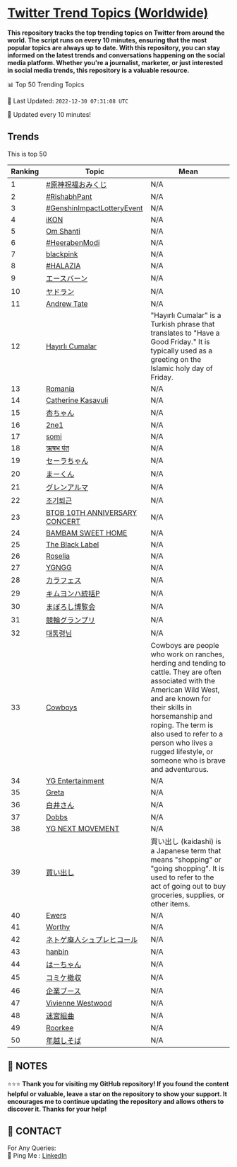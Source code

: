 [Twitter Trend Topics (Worldwide)](https://github.com/ErcinDedeoglu/Twitter-Trend-Topics)
==========

**This repository tracks the top trending topics on Twitter from around the world. 
The script runs on every 10 minutes, ensuring that the most popular topics are always up to date. 
With this repository, you can stay informed on the latest trends and conversations happening on the social media platform. 
Whether you're a journalist, marketer, or just interested in social media trends, this repository is a valuable resource.**


📊 Top 50 Trending Topics

📆 Last Updated: `2022-12-30 07:31:08 UTC`

🔧 Updated every 10 minutes!


## Trends

This is top 50

| Ranking | Topic | Mean |
| ------- | ------------ | ------------ |
| 1 | [#原神祝福おみくじ](http://twitter.com/search?q=%23%e5%8e%9f%e7%a5%9e%e7%a5%9d%e7%a6%8f%e3%81%8a%e3%81%bf%e3%81%8f%e3%81%98) | N/A |
| 2 | [#RishabhPant](http://twitter.com/search?q=%23RishabhPant) | N/A |
| 3 | [#GenshinImpactLotteryEvent](http://twitter.com/search?q=%23GenshinImpactLotteryEvent) | N/A |
| 4 | [iKON](http://twitter.com/search?q=iKON) | N/A |
| 5 | [Om Shanti](http://twitter.com/search?q=Om+Shanti) | N/A |
| 6 | [#HeerabenModi](http://twitter.com/search?q=%23HeerabenModi) | N/A |
| 7 | [blackpink](http://twitter.com/search?q=blackpink) | N/A |
| 8 | [#HALAZIA](http://twitter.com/search?q=%23HALAZIA) | N/A |
| 9 | [エースバーン](http://twitter.com/search?q=%e3%82%a8%e3%83%bc%e3%82%b9%e3%83%90%e3%83%bc%e3%83%b3) | N/A |
| 10 | [ヤドラン](http://twitter.com/search?q=%e3%83%a4%e3%83%89%e3%83%a9%e3%83%b3) | N/A |
| 11 | [Andrew Tate](http://twitter.com/search?q=Andrew+Tate) | N/A |
| 12 | [Hayırlı Cumalar](http://twitter.com/search?q=Hay%c4%b1rl%c4%b1+Cumalar) | "Hayırlı Cumalar" is a Turkish phrase that translates to "Have a Good Friday." It is typically used as a greeting on the Islamic holy day of Friday. |
| 13 | [Romania](http://twitter.com/search?q=Romania) | N/A |
| 14 | [Catherine Kasavuli](http://twitter.com/search?q=Catherine+Kasavuli) | N/A |
| 15 | [杏ちゃん](http://twitter.com/search?q=%e6%9d%8f%e3%81%a1%e3%82%83%e3%82%93) | N/A |
| 16 | [2ne1](http://twitter.com/search?q=2ne1) | N/A |
| 17 | [somi](http://twitter.com/search?q=somi) | N/A |
| 18 | [ऋषभ पंत](http://twitter.com/search?q=%e0%a4%8b%e0%a4%b7%e0%a4%ad+%e0%a4%aa%e0%a4%82%e0%a4%a4) | N/A |
| 19 | [セーラちゃん](http://twitter.com/search?q=%e3%82%bb%e3%83%bc%e3%83%a9%e3%81%a1%e3%82%83%e3%82%93) | N/A |
| 20 | [まーくん](http://twitter.com/search?q=%e3%81%be%e3%83%bc%e3%81%8f%e3%82%93) | N/A |
| 21 | [グレンアルマ](http://twitter.com/search?q=%e3%82%b0%e3%83%ac%e3%83%b3%e3%82%a2%e3%83%ab%e3%83%9e) | N/A |
| 22 | [조기퇴근](http://twitter.com/search?q=%ec%a1%b0%ea%b8%b0%ed%87%b4%ea%b7%bc) | N/A |
| 23 | [BTOB 10TH ANNIVERSARY CONCERT](http://twitter.com/search?q=BTOB+10TH+ANNIVERSARY+CONCERT) | N/A |
| 24 | [BAMBAM SWEET HOME](http://twitter.com/search?q=BAMBAM+SWEET+HOME) | N/A |
| 25 | [The Black Label](http://twitter.com/search?q=The+Black+Label) | N/A |
| 26 | [Roselia](http://twitter.com/search?q=Roselia) | N/A |
| 27 | [YGNGG](http://twitter.com/search?q=YGNGG) | N/A |
| 28 | [カラフェス](http://twitter.com/search?q=%e3%82%ab%e3%83%a9%e3%83%95%e3%82%a7%e3%82%b9) | N/A |
| 29 | [キムヨンハ統括P](http://twitter.com/search?q=%e3%82%ad%e3%83%a0%e3%83%a8%e3%83%b3%e3%83%8f%e7%b5%b1%e6%8b%acP) | N/A |
| 30 | [まぼろし博覧会](http://twitter.com/search?q=%e3%81%be%e3%81%bc%e3%82%8d%e3%81%97%e5%8d%9a%e8%a6%a7%e4%bc%9a) | N/A |
| 31 | [競輪グランプリ](http://twitter.com/search?q=%e7%ab%b6%e8%bc%aa%e3%82%b0%e3%83%a9%e3%83%b3%e3%83%97%e3%83%aa) | N/A |
| 32 | [대통령님](http://twitter.com/search?q=%eb%8c%80%ed%86%b5%eb%a0%b9%eb%8b%98) | N/A |
| 33 | [Cowboys](http://twitter.com/search?q=Cowboys) | Cowboys are people who work on ranches, herding and tending to cattle. They are often associated with the American Wild West, and are known for their skills in horsemanship and roping. The term is also used to refer to a person who lives a rugged lifestyle, or someone who is brave and adventurous. |
| 34 | [YG Entertainment](http://twitter.com/search?q=YG+Entertainment) | N/A |
| 35 | [Greta](http://twitter.com/search?q=Greta) | N/A |
| 36 | [白井さん](http://twitter.com/search?q=%e7%99%bd%e4%ba%95%e3%81%95%e3%82%93) | N/A |
| 37 | [Dobbs](http://twitter.com/search?q=Dobbs) | N/A |
| 38 | [YG NEXT MOVEMENT](http://twitter.com/search?q=YG+NEXT+MOVEMENT) | N/A |
| 39 | [買い出し](http://twitter.com/search?q=%e8%b2%b7%e3%81%84%e5%87%ba%e3%81%97) | 買い出し (kaidashi) is a Japanese term that means "shopping" or "going shopping". It is used to refer to the act of going out to buy groceries, supplies, or other items. |
| 40 | [Ewers](http://twitter.com/search?q=Ewers) | N/A |
| 41 | [Worthy](http://twitter.com/search?q=Worthy) | N/A |
| 42 | [ネトゲ廃人シュプレヒコール](http://twitter.com/search?q=%e3%83%8d%e3%83%88%e3%82%b2%e5%bb%83%e4%ba%ba%e3%82%b7%e3%83%a5%e3%83%97%e3%83%ac%e3%83%92%e3%82%b3%e3%83%bc%e3%83%ab) | N/A |
| 43 | [hanbin](http://twitter.com/search?q=hanbin) | N/A |
| 44 | [はーちゃん](http://twitter.com/search?q=%e3%81%af%e3%83%bc%e3%81%a1%e3%82%83%e3%82%93) | N/A |
| 45 | [コミケ撤収](http://twitter.com/search?q=%e3%82%b3%e3%83%9f%e3%82%b1%e6%92%a4%e5%8f%8e) | N/A |
| 46 | [企業ブース](http://twitter.com/search?q=%e4%bc%81%e6%a5%ad%e3%83%96%e3%83%bc%e3%82%b9) | N/A |
| 47 | [Vivienne Westwood](http://twitter.com/search?q=Vivienne+Westwood) | N/A |
| 48 | [迷宮組曲](http://twitter.com/search?q=%e8%bf%b7%e5%ae%ae%e7%b5%84%e6%9b%b2) | N/A |
| 49 | [Roorkee](http://twitter.com/search?q=Roorkee) | N/A |
| 50 | [年越しそば](http://twitter.com/search?q=%e5%b9%b4%e8%b6%8a%e3%81%97%e3%81%9d%e3%81%b0) | N/A |




## 📝 NOTES

⭐⭐⭐ **Thank you for visiting my GitHub repository! If you found the content helpful or valuable, leave a star on the repository to show your support. It encourages me to continue updating the repository and allows others to discover it. Thanks for your help!**

## 📨 CONTACT

 For Any Queries:  
            🏓 Ping Me : [LinkedIn](https://www.linkedin.com/in/ercindedeoglu/)